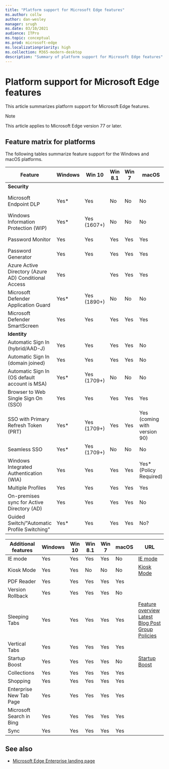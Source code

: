 ```yaml
---
title: "Platform support for Microsoft Edge features"
ms.author: collw
author: dan-wesley
manager: srugh
ms.date: 03/10/2021
audience: ITPro
ms.topic: conceptual
ms.prod: microsoft-edge
ms.localizationpriority: high
ms.collection: M365-modern-desktop
description: "Summary of platform support for Microsoft Edge features"
---
```


# Platform support for Microsoft Edge features

This article summarizes platform support for Microsoft Edge features.

> [!NOTE]
> This article applies to Microsoft Edge version 77 or later.

## Feature matrix for platforms

The following tables summarize feature support for the Windows and macOS platforms.

| Feature | Windows|	Win 10|	Win 8.1|Win 7|	macOS|URL|
|--------|--------|-------|--------|-----|-------|---|
|**Security**|        |       |        |     |       |   |
Microsoft Endpoint DLP|	Yes*|Yes|No|No|	No|[Microsoft Endpoint DLP](https://docs.microsoft.com/deployedge/microsoft-edge-security-dlp#microsoft-endpoint-data-loss-prevention-endpoint-dlp)|
|Windows Information Protection (WIP)|Yes*|Yes (1607+)|No|No|No|[WIP](https://docs.microsoft.com/deployedge/microsoft-edge-security-windows-information-protection#system-requirements)|
|Password Monitor|Yes|Yes|Yes|Yes|Yes|[Password Monitor](https://blogs.windows.com/msedgedev/2021/01/21/edge-88-privacy/)|
|Password Generator|Yes|Yes|Yes|Yes|Yes	|[Password Generator](https://blogs.windows.com/msedgedev/2021/01/21/edge-88-privacy/)|
|Azure Active Directory (Azure AD) Conditional Access|Yes||Yes|Yes|Yes|Yes|[Azure AD Conditional Access](https://docs.microsoft.com/deployedge/ms-edge-security-conditional-access#accessing-conditional-access-protected-resources-in-microsoft-edge)|
|Microsoft Defender Application Guard|Yes*|	Yes (1890+)|No|No|No| |
|Microsoft Defender SmartScreen|Yes|Yes|Yes|Yes|Yes| |
|**Identity**|  |  |  |  |  |  |
|Automatic Sign In (hybrid/AAD-J)|Yes|Yes|Yes|Yes|No|[hybrid/AAD-J](https://docs.microsoft.com/deployedge/microsoft-edge-security-identity#automatic-sign-in)|
|Automatic Sign In (domain joined)|Yes|Yes|Yes|Yes|	No|[domain joined](https://docs.microsoft.com/deployedge/microsoft-edge-security-identity#automatic-sign-in)|
|Automatic Sign In (OS default account is MSA)|	Yes*|Yes (1709+)|No|No|	No|[MSA](https://docs.microsoft.com/deployedge/microsoft-edge-security-identity#automatic-sign-in)|
|Browser to Web Single Sign On (SSO)|Yes|Yes|Yes|Yes|Yes|[Browser-Web SSO](https://www.microsoft.com/microsoft-365/roadmap?featureid=66332)|
|SSO with Primary Refresh Token (PRT)|Yes*|Yes (1709+)|Yes|Yes|Yes (coming with version 90)|[SSO with PRT](https://docs.microsoft.com/deployedge/microsoft-edge-security-identity#sso-with-primary-refresh-token-prt)|
|Seamless SSO|Yes*|Yes (1709+)|No|No|No|[Seamless SSO](https://docs.microsoft.com/deployedge/microsoft-edge-security-identity#seamless-sso)|
|Windows Integrated Authentication (WIA)|Yes|Yes|Yes|Yes|Yes* (Policy Required)|[WIA](https://docs.microsoft.com/deployedge/microsoft-edge-security-identity#windows-integrated-authentication-wia)|
|Multiple Profiles|Yes|Yes|Yes|Yes|Yes| |
|On-premises sync for Active Directory (AD)|Yes|Yes|Yes|Yes|No| |
|Guided Switch/"Automatic Profile Switching"|Yes*|Yes|Yes|Yes|No?| |


|Additional features| Windows|Win 10|Win 8.1|Win 7|macOS|URL|
|--------|--------|-------|--------|-----|-------|---|
|IE mode|Yes|Yes|Yes|Yes|No|[IE mode](https://docs.microsoft.com/deployedge/edge-ie-mode#prerequisites)|
|Kiosk Mode|Yes|Yes|No|No|No|[Kiosk Mode](https://docs.microsoft.com/deployedge/microsoft-edge-configure-kiosk-mode#single-app-kiosk)|
|PDF Reader|Yes|Yes|Yes|Yes|Yes| |
|Version Rollback|Yes|Yes|Yes|Yes|No| |
|Sleeping Tabs|Yes|Yes|Yes|Yes|Yes|[Feature overview](https://docs.microsoft.com/deployedge/microsoft-edge-relnote-stable-channel)<br>[Latest Blog Post](https://blogs.windows.com/msedgedev/2021/03/04/edge-89-performance/)<br>[Group Policies](https://docs.microsoft.com/deployedge/microsoft-edge-policies#sleeping-tabs-settings)|
|Vertical Tabs|Yes|Yes|Yes|Yes|Yes| |
|Startup Boost|Yes|Yes|Yes|Yes|No|[Startup Boost](https://techcommunity.microsoft.com/t5/articles/startup-boost-faq/td-p/1810423)|
|Collections|Yes|Yes|Yes|Yes|Yes| |
|Shopping|Yes|Yes|Yes|Yes|Yes| |
|Enterprise New Tab Page|Yes|Yes|Yes|Yes|Yes| |
|Microsoft Search in Bing|Yes|Yes|Yes|Yes|Yes| |
|Sync|Yes|Yes|Yes|Yes|Yes|  |

## See also

- [Microsoft Edge Enterprise landing page](https://aka.ms/EdgeEnterprise)